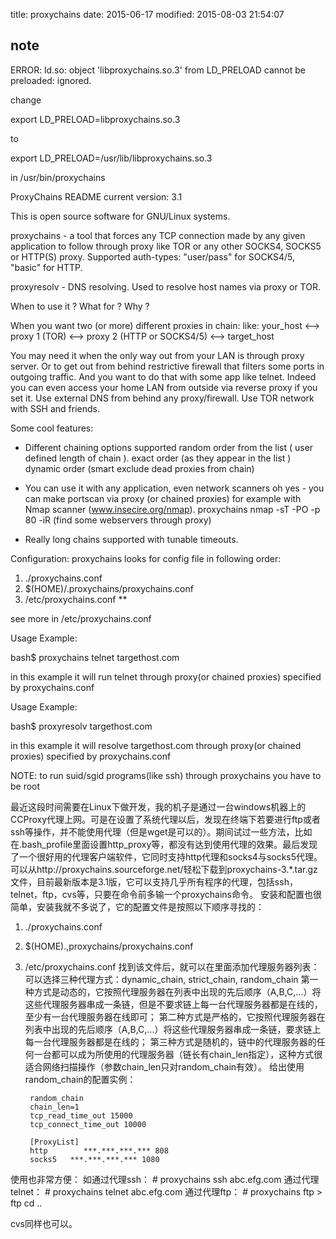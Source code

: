 title: proxychains
date: 2015-06-17
modified: 2015-08-03 21:54:07

## note

ERROR: ld.so: object 'libproxychains.so.3' from LD\_PRELOAD cannot be preloaded: ignored.

change

export LD\_PRELOAD=libproxychains.so.3 

to

export LD\_PRELOAD=/usr/lib/libproxychains.so.3

in /usr/bin/proxychains


ProxyChains README 
current version: 3.1

This is open source software for GNU/Linux systems.

proxychains - a tool that forces any TCP connection made by any given application
to follow through proxy like TOR or any other SOCKS4, SOCKS5 or HTTP(S) proxy. 
Supported auth-types: "user/pass" for SOCKS4/5, "basic" for HTTP.

proxyresolv - DNS resolving. Used to resolve host names via proxy or TOR.


When to use it ? What for ? Why ?

When you want two (or more) different proxies in chain:
 like: your_host <--> proxy 1 (TOR) <--> proxy 2 (HTTP or SOCKS4/5) <--> target_host

 You may need it when the only way out from your LAN is through proxy server.
 Or to get out from behind restrictive firewall that filters some ports in outgoing traffic.
 And you want to do that with some app like telnet.
 Indeed you can even access your home LAN from outside via reverse proxy if you set it.
 Use external DNS from behind any proxy/firewall.
 Use TOR network with SSH and friends.


Some cool features:

* Different chaining options supported
 random order from the list ( user defined length of chain ).
 exact order (as they appear in the list )
 dynamic order (smart exclude dead proxies from chain)

* You can use it with any application, even network scanners
 oh yes - you can make portscan via proxy (or chained proxies)
 for example with Nmap scanner (www.insecire.org/nmap).
 proxychains nmap -sT -PO -p 80 -iR (find some webservers through proxy)

* Really long chains supported with tunable timeouts.



Configuration:
proxychains looks for config file in following order:
1) ./proxychains.conf
2) $(HOME)/.proxychains/proxychains.conf
3) /etc/proxychains.conf **

see more in /etc/proxychains.conf

Usage Example:

 bash$ proxychains telnet targethost.com

in this example it will run telnet through proxy(or chained proxies)
specified by proxychains.conf

Usage Example:

 bash$ proxyresolv targethost.com

in this example it will resolve targethost.com through proxy(or chained proxies)
specified by proxychains.conf

NOTE: 
to run suid/sgid programs(like ssh) through proxychains you have to be root


最近这段时间需要在Linux下做开发，我的机子是通过一台windows机器上的CCProxy代理上网。可是在设置了系统代理以后，发现在终端下若要进行ftp或者ssh等操作，并不能使用代理（但是wget是可以的）。期间试过一些方法，比如在.bash_profile里面设置http_proxy等，都没有达到使用代理的效果。最后发现了一个很好用的代理客户端软件，它同时支持http代理和socks4与socks5代理。可以从http://proxychains.sourceforge.net/轻松下载到proxychains-3.\*.tar.gz文件，目前最新版本是3.1版，它可以支持几乎所有程序的代理，包括ssh，telnet，ftp，cvs等，只要在命令前多输一个proxychains命令。
安装和配置也很简单，安装我就不多说了，它的配置文件是按照以下顺序寻找的：
1. ./proxychains.conf
2. $(HOME).,proxychains/proxychains.conf
3. /etc/proxychains.conf
找到该文件后，就可以在里面添加代理服务器列表：
可以选择三种代理方式：dynamic_chain, strict_chain, random_chain
第一种方式是动态的，它按照代理服务器在列表中出现的先后顺序（A,B,C,...）将这些代理服务器串成一条链，但是不要求链上每一台代理服务器都是在线的，至少有一台代理服务器在线即可；
第二种方式是严格的，它按照代理服务器在列表中出现的先后顺序（A,B,C,...）将这些代理服务器串成一条链，要求链上每一台代理服务器都是在线的；
第三种方式是随机的，链中的代理服务器的任何一台都可以成为所使用的代理服务器（链长有chain_len指定），这种方式很适合网络扫描操作（参数chain_len只对random_chain有效）。
给出使用random_chain的配置实例：

        random_chain
        chain_len=1
        tcp_read_time_out 15000
        tcp_connect_time_out 10000
        
        [ProxyList]
        http        ***.***.***.*** 808
        socks5   ***.***.***.*** 1080


使用也非常方便：
如通过代理ssh：
          # proxychains ssh abc.efg.com
通过代理telnet：
          # proxychains telnet abc.efg.com
通过代理ftp：
          # proxychains ftp
          > ftp cd ..

cvs同样也可以。

